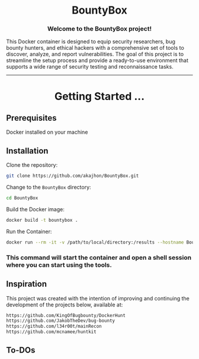 <h1 align="center"> BountyBox </h1> 

<h3 align="center">  Welcome to the BountyBox project! </h3> 

This Docker container is designed to equip security researchers, bug bounty hunters, and ethical hackers with a comprehensive set of tools to discover, analyze, and report vulnerabilities. The goal of this project is to streamline the setup process and provide a ready-to-use environment that supports a wide range of security testing and reconnaissance tasks.

***

<h1 align="center"> Getting Started ...</h1> 

## Prerequisites

Docker installed on your machine

## Installation

Clone the repository:

```bash
git clone https://github.com/akajhon/BountyBox.git
```

Change to the `BountyBox` directory:

```bash
cd BountyBox
```

Build the Docker image:

```bash
docker build -t bountybox . 
```

Run the Container:

```bash
docker run --rm -it -v /path/to/local/directory:/results --hostname BountyBox bountybox
```

### This command will start the container and open a shell session where you can start using the tools.


## Inspiration

This project was created with the intention of improving and continuing the development of the projects below, available at:

```bash
https://github.com/KingOfBugbounty/DockerHunt
https://github.com/JakobTheDev/bug-bounty
https://github.com/l34r00t/mainRecon
https://github.com/mcnamee/huntkit
```

## To-DOs
